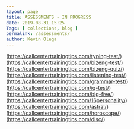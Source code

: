 ```yaml
--- 
layout: page 
title: ASSESSMENTS - IN PROGRESS
date: 2019-08-31 15:25
Tags: [ collections, blog ]
permalink: /assessments/ 
author: Kevin Olega 
--- 
```

(https://callcentertrainingtips.com/typing-test/)
(https://callcentertrainingtips.com/bizeng-test/)
(https://callcentertrainingtips.com/bizeng-quiz/)
(https://callcentertrainingtips.com/listening-test/)
(https://callcentertrainingtips.com/grammar-test/)
(https://callcentertrainingtips.com/iq-test/)
(https://callcentertrainingtips.com/big-five/)
(https://callcentertrainingtips.com/16personality/)
(https://callcentertrainingtips.com/astral/)
(https://callcentertrainingtips.com/horoscope/)
(https://callcentertrainingtips.com/disc/)